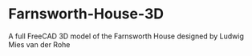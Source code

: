 # Farnsworth-House-3D
A full FreeCAD 3D model of the Farnsworth House designed by Ludwig Mies van der Rohe

